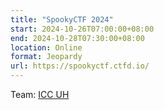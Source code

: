 ```yaml
---
title: "SpookyCTF 2024"
start: 2024-10-26T07:00:00+08:00
end: 2024-10-28T07:30:00+08:00
location: Online
format: Jeopardy
url: https://spookyctf.ctfd.io/
---
```

Team: [ICC UH](https://spookyctf.ctfd.io/teams/825)

